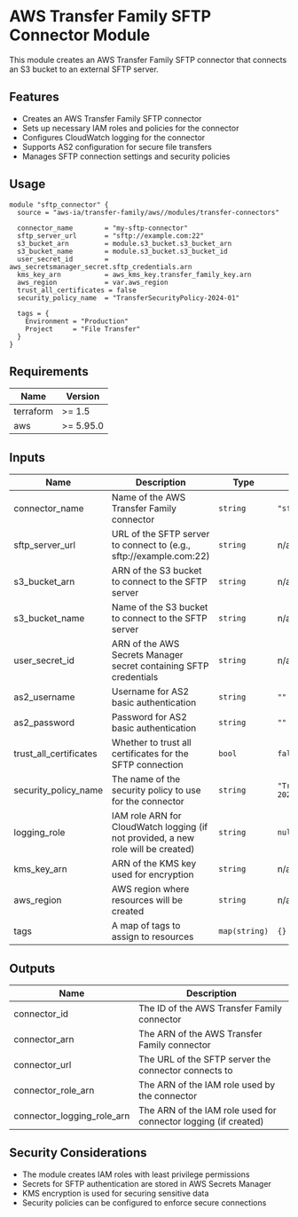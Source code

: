 # AWS Transfer Family SFTP Connector Module

This module creates an AWS Transfer Family SFTP connector that connects an S3 bucket to an external SFTP server.

## Features

- Creates an AWS Transfer Family SFTP connector
- Sets up necessary IAM roles and policies for the connector
- Configures CloudWatch logging for the connector
- Supports AS2 configuration for secure file transfers
- Manages SFTP connection settings and security policies

## Usage

```hcl
module "sftp_connector" {
  source = "aws-ia/transfer-family/aws//modules/transfer-connectors"

  connector_name        = "my-sftp-connector"
  sftp_server_url       = "sftp://example.com:22"
  s3_bucket_arn         = module.s3_bucket.s3_bucket_arn
  s3_bucket_name        = module.s3_bucket.s3_bucket_id
  user_secret_id        = aws_secretsmanager_secret.sftp_credentials.arn
  kms_key_arn           = aws_kms_key.transfer_family_key.arn
  aws_region            = var.aws_region
  trust_all_certificates = false
  security_policy_name  = "TransferSecurityPolicy-2024-01"

  tags = {
    Environment = "Production"
    Project     = "File Transfer"
  }
}
```

## Requirements

| Name | Version |
|------|---------|
| terraform | >= 1.5 |
| aws | >= 5.95.0 |

## Inputs

| Name | Description | Type | Default | Required |
|------|-------------|------|---------|:--------:|
| connector_name | Name of the AWS Transfer Family connector | `string` | `"sftp-connector"` | no |
| sftp_server_url | URL of the SFTP server to connect to (e.g., sftp://example.com:22) | `string` | n/a | yes |
| s3_bucket_arn | ARN of the S3 bucket to connect to the SFTP server | `string` | n/a | yes |
| s3_bucket_name | Name of the S3 bucket to connect to the SFTP server | `string` | n/a | yes |
| user_secret_id | ARN of the AWS Secrets Manager secret containing SFTP credentials | `string` | n/a | yes |
| as2_username | Username for AS2 basic authentication | `string` | `""` | no |
| as2_password | Password for AS2 basic authentication | `string` | `""` | no |
| trust_all_certificates | Whether to trust all certificates for the SFTP connection | `bool` | `false` | no |
| security_policy_name | The name of the security policy to use for the connector | `string` | `"TransferSecurityPolicy-2024-01"` | no |
| logging_role | IAM role ARN for CloudWatch logging (if not provided, a new role will be created) | `string` | `null` | no |
| kms_key_arn | ARN of the KMS key used for encryption | `string` | n/a | yes |
| aws_region | AWS region where resources will be created | `string` | n/a | yes |
| tags | A map of tags to assign to resources | `map(string)` | `{}` | no |

## Outputs

| Name | Description |
|------|-------------|
| connector_id | The ID of the AWS Transfer Family connector |
| connector_arn | The ARN of the AWS Transfer Family connector |
| connector_url | The URL of the SFTP server the connector connects to |
| connector_role_arn | The ARN of the IAM role used by the connector |
| connector_logging_role_arn | The ARN of the IAM role used for connector logging (if created) |

## Security Considerations

- The module creates IAM roles with least privilege permissions
- Secrets for SFTP authentication are stored in AWS Secrets Manager
- KMS encryption is used for securing sensitive data
- Security policies can be configured to enforce secure connections
